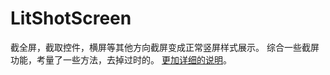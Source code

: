# LitShotScreen
截全屏，截取控件，横屏等其他方向截屏变成正常竖屏样式展示。
综合一些截屏功能，考量了一些方法，去掉过时的。
[更加详细的说明](https://xiaolit.github.io/2018/11/08/iOS截屏/)。
